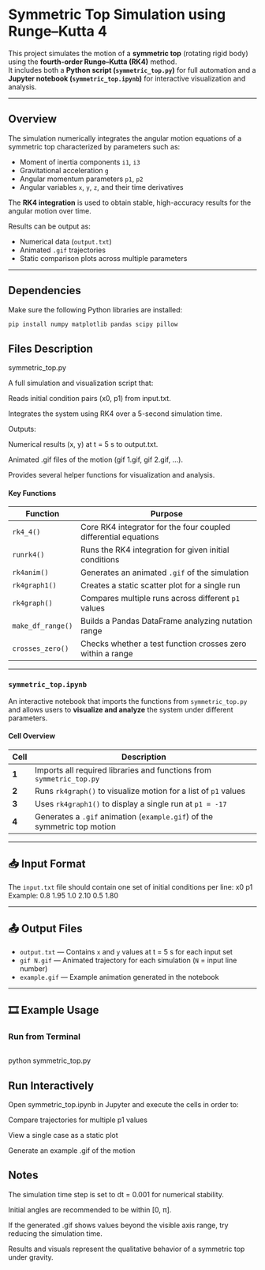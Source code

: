 # Symmetric Top Simulation using Runge–Kutta 4

This project simulates the motion of a **symmetric top** (rotating rigid body) using the **fourth-order Runge–Kutta (RK4)** method.  
It includes both a **Python script (`symmetric_top.py`)** for full automation and a **Jupyter notebook (`symmetric_top.ipynb`)** for interactive visualization and analysis.

---

## Overview

The simulation numerically integrates the angular motion equations of a symmetric top characterized by parameters such as:
- Moment of inertia components `i1`, `i3`
- Gravitational acceleration `g`
- Angular momentum parameters `p1`, `p2`
- Angular variables `x`, `y`, `z`, and their time derivatives

The **RK4 integration** is used to obtain stable, high-accuracy results for the angular motion over time.  

Results can be output as:
- Numerical data (`output.txt`)
- Animated `.gif` trajectories
- Static comparison plots across multiple parameters

---

## Dependencies

Make sure the following Python libraries are installed:

```bash
pip install numpy matplotlib pandas scipy pillow
```
## Files Description
symmetric_top.py

A full simulation and visualization script that:

Reads initial condition pairs (x0, p1) from input.txt.

Integrates the system using RK4 over a 5-second simulation time.

Outputs:

Numerical results (x, y) at t = 5 s to output.txt.

Animated .gif files of the motion (gif 1.gif, gif 2.gif, ...).

Provides several helper functions for visualization and analysis.

#### Key Functions

| Function | Purpose |
| --- | --- |
| `rk4_4()` | Core RK4 integrator for the four coupled differential equations |
| `runrk4()` | Runs the RK4 integration for given initial conditions |
| `rk4anim()` | Generates an animated `.gif` of the simulation |
| `rk4graph1()` | Creates a static scatter plot for a single run |
| `rk4graph()` | Compares multiple runs across different `p1` values |
| `make_df_range()` | Builds a Pandas DataFrame analyzing nutation range |
| `crosses_zero()` | Checks whether a test function crosses zero within a range |

---

### `symmetric_top.ipynb`

An interactive notebook that imports the functions from `symmetric_top.py` and allows users to **visualize and analyze** the system under different parameters.

#### Cell Overview

| Cell | Description |
| --- | --- |
| **1** | Imports all required libraries and functions from `symmetric_top.py` |
| **2** | Runs `rk4graph()` to visualize motion for a list of `p1` values |
| **3** | Uses `rk4graph1()` to display a single run at `p1 = -17` |
| **4** | Generates a `.gif` animation (`example.gif`) of the symmetric top motion |

---

## 📥 Input Format

The `input.txt` file should contain one set of initial conditions per line:
x0 p1
Example:
0.8 1.95
1.0 2.10
0.5 1.80

---

## 📤 Output Files

- `output.txt` — Contains `x` and `y` values at t = 5 s for each input set  
- `gif N.gif` — Animated trajectory for each simulation (`N` = input line number)  
- `example.gif` — Example animation generated in the notebook  

---

## 🎞️ Example Usage

### Run from Terminal

```bash
```
python symmetric_top.py

## Run Interactively

Open symmetric_top.ipynb in Jupyter and execute the cells in order to:

Compare trajectories for multiple p1 values

View a single case as a static plot

Generate an example .gif of the motion

## Notes

The simulation time step is set to dt = 0.001 for numerical stability.

Initial angles are recommended to be within [0, π].

If the generated .gif shows values beyond the visible axis range, try reducing the simulation time.

Results and visuals represent the qualitative behavior of a symmetric top under gravity.



